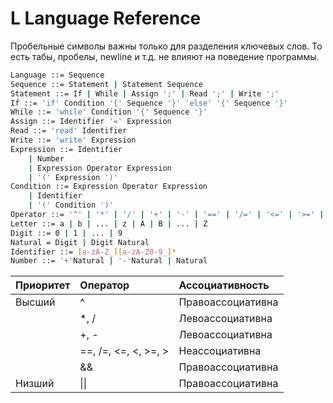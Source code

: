 # L Language Reference

Пробельные символы важны только для разделения ключевых слов.
То есть табы, пробелы, newline и т.д. не влияют на поведение программы.

```bash
Language ::= Sequence
Sequence ::= Statement | Statement Sequence
Statement ::= If | While | Assign ';' | Read ';' | Write ';'
If ::= 'if' Condition '{' Sequence '}' 'else' '{' Sequence '}'
While ::= 'while' Condition '{' Sequence '}'
Assign ::= Identifier '=' Expression
Read ::= 'read' Identifier
Write ::= 'write' Expression
Expression ::= Identifier
    | Number
    | Expression Operator Expression
    | '(' Expression ')'
Condition ::= Expression Operator Expression
    | Identifier
    | '(' Condition ')'
Operator ::= '^' | '*' | '/' | '+' | '-' | '==' | '/=' | '<=' | '>=' | '>' | '<' | '&&' | '||'
Letter ::= a | b | ... | z | A | B | ... | Z
Digit ::= 0 | 1 | ... | 9
Natural = Digit | Digit Natural
Identifier ::= [a-zA-Z_][a-zA-Z0-9_]*
Number ::= '+'Natural | '-'Natural | Natural
```

 | Приоритет | Оператор             | Ассоциативность   |
 | :-------- | :------------------- | :---------------- |
 | Высший    | ^                    | Правоассоциативна |
 |           | *, /                 | Левоассоциативна  |
 |           | +, -                 | Левоассоциативна  |
 |           | ==, /=, <=, <, >=, > | Неассоциативна    |
 |           | &&                   | Правоассоциативна |
 | Низший    | \|\|                 | Правоассоциативна |
